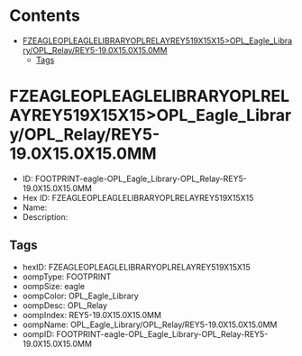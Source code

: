 



Contents
========

* [FZEAGLEOPLEAGLELIBRARYOPLRELAYREY519X15X15>OPL_Eagle_Library/OPL_Relay/REY5-19.0X15.0X15.0MM](#fzeagleopleaglelibraryoplrelayrey519x15x15opl_eagle_libraryopl_relayrey5-190x150x150mm)
	* [Tags](#tags)

# FZEAGLEOPLEAGLELIBRARYOPLRELAYREY519X15X15>OPL_Eagle_Library/OPL_Relay/REY5-19.0X15.0X15.0MM

- ID: FOOTPRINT-eagle-OPL_Eagle_Library-OPL_Relay-REY5-19.0X15.0X15.0MM
- Hex ID: FZEAGLEOPLEAGLELIBRARYOPLRELAYREY519X15X15
- Name: 
- Description: 

## Tags

- hexID: FZEAGLEOPLEAGLELIBRARYOPLRELAYREY519X15X15
- oompType: FOOTPRINT
- oompSize: eagle
- oompColor: OPL_Eagle_Library
- oompDesc: OPL_Relay
- oompIndex: REY5-19.0X15.0X15.0MM
- oompName: OPL_Eagle_Library/OPL_Relay/REY5-19.0X15.0X15.0MM
- oompID: FOOTPRINT-eagle-OPL_Eagle_Library-OPL_Relay-REY5-19.0X15.0X15.0MM
